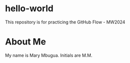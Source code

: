 # hello-world
This repository is for practicing the GitHub Flow - MW2024
# About Me
My name is Mary Mbugua.
Initials are M.M.
